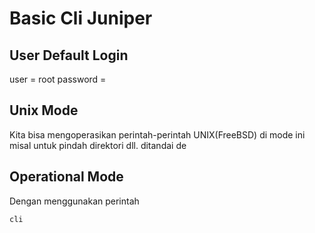 # Basic Cli Juniper


## User Default Login

user = root
password = 

## Unix Mode

Kita bisa mengoperasikan perintah-perintah UNIX(FreeBSD) di mode ini misal untuk pindah direktori dll. ditandai de

## Operational Mode

Dengan menggunakan perintah 

```Shell
cli
```



